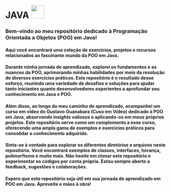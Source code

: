 # JAVA <img src="https://cdn.jsdelivr.net/gh/devicons/devicon/icons/java/java-original.svg" width="40px"/>&nbsp;

### Bem-vindo ao meu repositório dedicado à Programação Orientada a Objetos (POO) em Java! 

#### Aqui você encontrará uma coleção de exercícios, projetos e recursos relacionados ao fascinante mundo da POO em Java. 

#### Durante minha jornada de aprendizado, explorei os fundamentos e as nuances da POO, aprimorando minhas habilidades por meio da resolução de diversos exercícios práticos. Este repositório é o resultado desse esforço, reunindo uma variedade de desafios e soluções para ajudar tanto iniciantes quanto desenvolvedores experientes a aprofundar seu conhecimento em Java e POO.

#### Além disso, ao longo do meu caminho de aprendizado, acompanhei um curso em vídeo do Gustavo Guanabara (Cuso em Vídeo) dedicado à POO em Java, absorvendo insights valiosos e aplicando-os em meus próprios projetos. Este repositório serve como um complemento a esse curso, oferecendo uma ampla gama de exemplos e exercícios práticos para consolidar o conhecimento adquirido.

#### Sinta-se à vontade para explorar os diferentes diretórios e arquivos neste repositório. Você encontrará exemplos de classes, interfaces, herança, polimorfismo e muito mais. Não hesite em clonar este repositório e experimentar os códigos por conta própria. Estou sempre aberto a feedback, sugestões e colaborações.

#### Espero que este repositório seja útil em sua jornada de aprendizado em POO em Java. Aproveite e mãos à obra!
